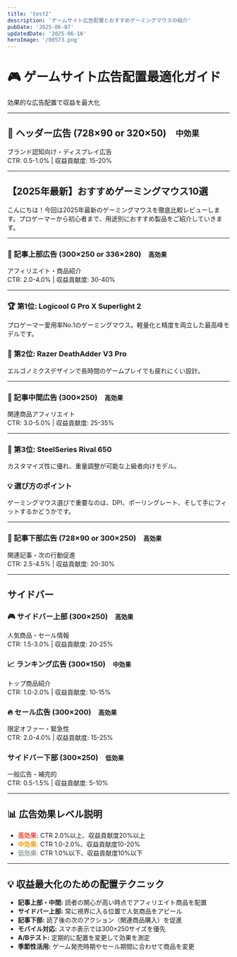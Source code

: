 ```yaml
---
title: 'test2'
description: 'ゲームサイト広告配置とおすすめゲーミングマウスの紹介'
pubDate: '2025-06-07'
updatedDate: '2025-06-16'
heroImage: '/00573.png'
---
```


# 🎮 ゲームサイト広告配置最適化ガイド

効果的な広告配置で収益を最大化

---

## 📢 ヘッダー広告 (728×90 or 320×50)　`中効果`

ブランド認知向け・ディスプレイ広告  
CTR: 0.5-1.0% | 収益貢献度: 15-20%

---

## 【2025年最新】おすすめゲーミングマウス10選

こんにちは！今回は2025年最新のゲーミングマウスを徹底比較レビューします。プロゲーマーから初心者まで、用途別におすすめ製品をご紹介していきます。

---

### 🎯 記事上部広告 (300×250 or 336×280)　`高効果`

アフィリエイト・商品紹介  
CTR: 2.0-4.0% | 収益貢献度: 30-40%

---

### 🏆 第1位: Logicool G Pro X Superlight 2

プロゲーマー愛用率No.1のゲーミングマウス。軽量化と精度を両立した最高峰モデルです。

### 🥈 第2位: Razer DeathAdder V3 Pro

エルゴノミクスデザインで長時間のゲームプレイでも疲れにくい設計。

---

### 🎯 記事中間広告 (300×250)　`高効果`

関連商品アフィリエイト  
CTR: 3.0-5.0% | 収益貢献度: 25-35%

---

### 🥉 第3位: SteelSeries Rival 650

カスタマイズ性に優れ、重量調整が可能な上級者向けモデル。

### 💡 選び方のポイント

ゲーミングマウス選びで重要なのは、DPI、ポーリングレート、そして手にフィットするかどうかです。

---

### 🎯 記事下部広告 (728×90 or 300×250)　`高効果`

関連記事・次の行動促進  
CTR: 2.5-4.5% | 収益貢献度: 20-30%

---

## サイドバー

### 🎮 サイドバー上部 (300×250)　`高効果`

人気商品・セール情報  
CTR: 1.5-3.0% | 収益貢献度: 20-25%

### 📈 ランキング広告 (300×150)　`中効果`

トップ商品紹介  
CTR: 1.0-2.0% | 収益貢献度: 10-15%

### 🔥 セール広告 (300×200)　`高効果`

限定オファー・緊急性  
CTR: 2.0-4.0% | 収益貢献度: 15-25%

### サイドバー下部 (300×250)　`低効果`

一般広告・補完的  
CTR: 0.5-1.5% | 収益貢献度: 5-10%

---

## 📊 広告効果レベル説明

- <span style="color:#e74c3c">**高効果:**</span> CTR 2.0%以上、収益貢献度20%以上
- <span style="color:#f39c12">**中効果:**</span> CTR 1.0-2.0%、収益貢献度10-20%
- <span style="color:#95a5a6">**低効果:**</span> CTR 1.0%以下、収益貢献度10%以下

---

## 💡 収益最大化のための配置テクニック

- **記事上部・中間:** 読者の関心が高い時点でアフィリエイト商品を配置
- **サイドバー上部:** 常に視界に入る位置で人気商品をアピール
- **記事下部:** 読了後の次のアクション（関連商品購入）を促進
- **モバイル対応:** スマホ表示では300×250サイズを優先
- **A/Bテスト:** 定期的に配置を変更して効果を測定
- **季節性活用:** ゲーム発売時期やセール期間に合わせて商品を変更

